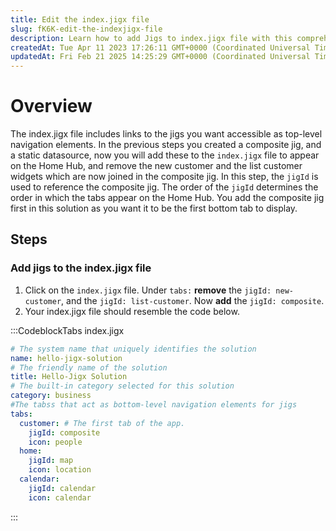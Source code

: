 ```yaml
---
title: Edit the index.jigx file
slug: fK6K-edit-the-indexjigx-file
description: Learn how to add Jigs to index.jigx file with this comprehensive document. Discover the steps to remove widgets, add a composite Jig, and control the order of widgets on the HomeHub. Easily add a solution story Jig by following the instructions in the "st
createdAt: Tue Apr 11 2023 17:26:11 GMT+0000 (Coordinated Universal Time)
updatedAt: Fri Feb 21 2025 14:25:29 GMT+0000 (Coordinated Universal Time)
---
```


# Overview

The index.jigx file includes links to the jigs you want accessible as top-level navigation elements. In the previous steps you created a composite jig, and a static datasource, now you will add these to the `index.jigx` file to appear on the Home Hub, and remove the new customer and the list customer widgets which are now joined in the composite jig. In this step, the `jigId` is used to reference the composite jig. The order of the `jigId` determines the order in which the tabs appear on the Home Hub. You add the composite jig first in this solution as you want it to be the first bottom tab to display.

## Steps

### Add jigs to the index.jigx file

1. Click on the `index.jigx` file. Under `tabs:` **remove** the `jigId: new-customer`, and the `jigId: list-customer`. Now **add** the `jigId: composite`.
2. Your index.jigx file should resemble the code below.&#x20;

:::CodeblockTabs
index.jigx

```yaml
# The system name that uniquely identifies the solution
name: hello-jigx-solution
# The friendly name of the solution
title: Hello-Jigx Solution
# The built-in category selected for this solution
category: business
#The tabss that act as bottom-level navigation elements for jigs
tabs:
  customer: # The first tab of the app.
    jigId: composite
    icon: people
  home: 
    jigId: map
    icon: location
  calendar:
    jigId: calendar
    icon: calendar
```
:::


